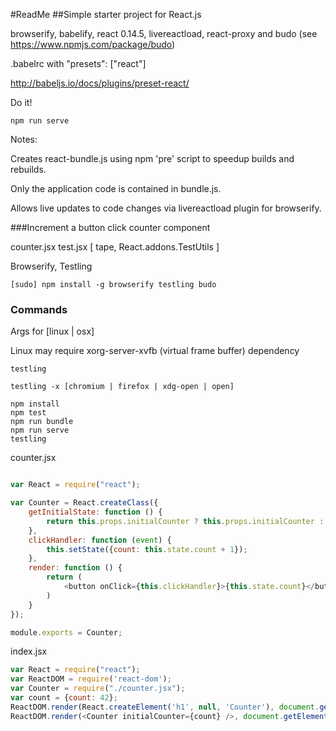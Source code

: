 #ReadMe
##Simple starter project for React.js

browserify, babelify, react 0.14.5, livereactload, react-proxy and budo (see https://www.npmjs.com/package/budo)

.babelrc with "presets": ["react"]

http://babeljs.io/docs/plugins/preset-react/

Do it!
~~~
npm run serve
~~~

Notes:

Creates react-bundle.js using npm 'pre' script to speedup builds and rebuilds.

Only the application code is contained in bundle.js.

Allows live updates to code changes via livereactload plugin for browserify.

###Increment a button click counter component

counter.jsx
test.jsx [ tape, React.addons.TestUtils ]

Browserify, Testling

~~~
[sudo] npm install -g browserify testling budo
~~~

### Commands
Args for [linux | osx]

Linux may require xorg-server-xvfb (virtual frame buffer) dependency

~~~
testling
~~~

~~~
testling -x [chromium | firefox | xdg-open | open]
~~~

~~~
npm install
npm test
npm run bundle
npm run serve
testling
~~~

counter.jsx

~~~javascript

var React = require("react");

var Counter = React.createClass({
    getInitialState: function () {
        return this.props.initialCounter ? this.props.initialCounter : {count: 0}
    },
    clickHandler: function (event) {
        this.setState({count: this.state.count + 1});
    },
    render: function () {
        return (
            <button onClick={this.clickHandler}>{this.state.count}</button>
        )
    }
});

module.exports = Counter;

~~~

index.jsx

~~~javascript
var React = require("react");
var ReactDOM = require('react-dom');
var Counter = require("./counter.jsx");
var count = {count: 42};
ReactDOM.render(React.createElement('h1', null, 'Counter'), document.getElementById("heading"));
ReactDOM.render(<Counter initialCounter={count} />, document.getElementById("content"));
~~~

